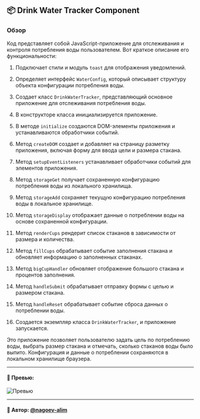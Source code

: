 ## 📦 Drink Water Tracker Component

### Обзор
Код представляет собой JavaScript-приложение для отслеживания и контроля потребления воды пользователем. Вот краткое описание его функциональности:

1. Подключает стили и модуль `toast` для отображения уведомлений.

2. Определяет интерфейс `WaterConfig`, который описывает структуру объекта конфигурации потребления воды.

3. Создает класс `DrinkWaterTracker`, представляющий основное приложение для отслеживания потребления воды.

4. В конструкторе класса инициализируется приложение.

5. В методе `initialize` создаются DOM-элементы приложения и устанавливаются обработчики событий.

6. Метод `createDOM` создает и добавляет на страницу разметку приложения, включая форму для ввода цели и размера стакана.

7. Метод `setupEventListeners` устанавливает обработчики событий для элементов приложения.

8. Метод `storageGet` получает сохраненную конфигурацию потребления воды из локального хранилища.

9. Метод `storageAdd` сохраняет текущую конфигурацию потребления воды в локальное хранилище.

10. Метод `storageDisplay` отображает данные о потреблении воды на основе сохраненной конфигурации.

11. Метод `renderCups` рендерит список стаканов в зависимости от размера и количества.

12. Метод `fillCups` обрабатывает событие заполнения стакана и обновляет информацию о заполненных стаканах.

13. Метод `bigCupHandler` обновляет отображение большого стакана и процентов заполнения.

14. Метод `handleSubmit` обрабатывает отправку формы с целью и размером стакана.

15. Метод `handleReset` обрабатывает событие сброса данных о потреблении воды.

16. Создается экземпляр класса `DrinkWaterTracker`, и приложение запускается.

Это приложение позволяет пользователю задать цель по потреблению воды, выбрать размер стакана и отмечать, сколько стаканов воды было выпито. Конфигурация и данные о потреблении сохраняются в локальном хранилище браузера.

---

#### 🌄 Превью:

![Превью](https://lh3.googleusercontent.com/drive-viewer/AITFw-xsrFbw2IOH5LGu93ibxbuOlSlFtTfbZOdLY1IktxcnIWmSGZ9y_ghuf33BeySmsae8mtEY12gmuyF19r1WYmjcgRab9w=s1600)


-----

#### 🙌 Автор: [@nagoev-alim](https://github.com/nagoev-alim)

